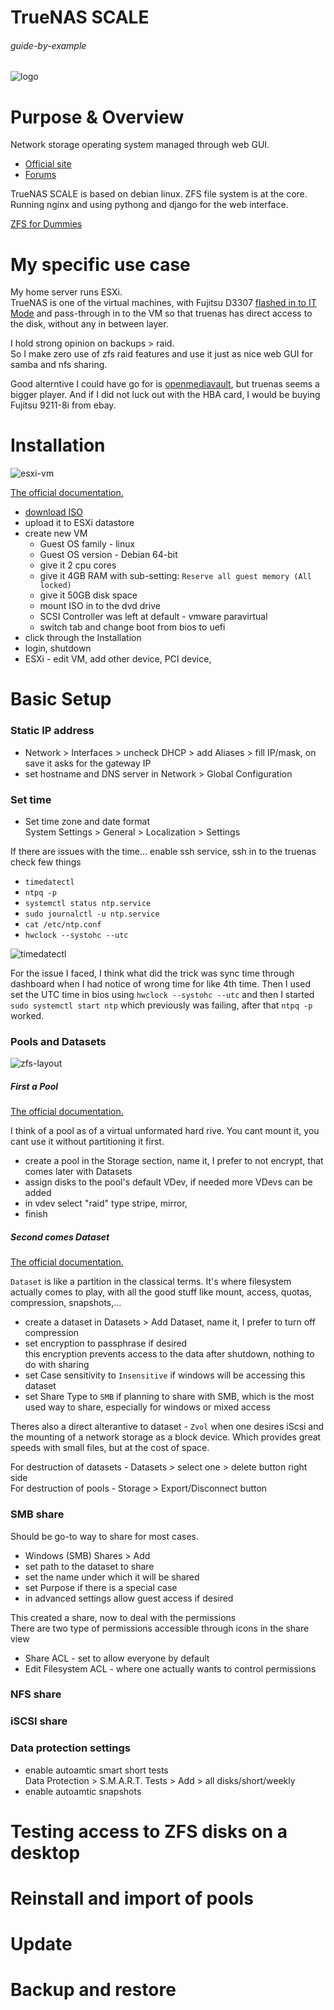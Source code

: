 # TrueNAS SCALE

###### guide-by-example

![logo](https://i.imgur.com/9ocPlzl.png)

# Purpose & Overview

Network storage operating system managed through web GUI.<br>

* [Official site](https://www.truenas.com/truenas-scale/)
* [Forums](https://www.truenas.com/community/forums/truenas-scale-discussion/)

TrueNAS SCALE is based on debian linux. ZFS file system is at the core.
Running nginx and using pythong and django for the web interface.

[ZFS for Dummies](https://blog.victormendonca.com/2020/11/03/zfs-for-dummies/)

# My specific use case

My home server runs ESXi.<br>
TrueNAS is one of the virtual machines,
with Fujitsu D3307 [flashed in to IT Mode](https://forums.servethehome.com/index.php?threads/the-versatile-sas3008-chipset-my-vendor-crossflashing-adventures.28297/page-4#post-319106)
and pass-through in to the VM so that truenas has direct access to the disk,
without any in between layer.

I hold strong opinion on backups > raid.<br>
So I make zero use of zfs raid features and use it just as nice web GUI
for samba and nfs sharing.

Good alterntive I could have go for is [openmediavault](https://www.openmediavault.org/),
but truenas seems a bigger player. And if I did not luck out with the HBA card,
I would be buying Fujitsu 9211-8i from ebay.

# Installation

![esxi-vm](https://i.imgur.com/hqatTKG.png)

[The official documentation.](https://www.truenas.com/docs/scale/gettingstarted/install/installingscale/)

* [download ISO](https://www.truenas.com/download-truenas-scale/)
* upload it to ESXi datastore
* create new VM
    * Guest OS family - linux
    * Guest OS version - Debian <latest> 64-bit 
    * give it 2 cpu cores
    * give it 4GB RAM with sub-setting: `Reserve all guest memory (All locked)`
    * give it 50GB disk space
    * mount ISO in to the dvd drive
    * SCSI Controller was left at default - vmware paravirtual
    * switch tab and change boot from bios to uefi
* click through the Installation
* login, shutdown
* ESXi - edit VM, add other device, PCI device, <should be listed HBA card> 

# Basic Setup

### Static IP address

* Network > Interfaces > uncheck DHCP > add Aliases > 
  fill IP/mask, on save it asks for the gateway IP
* set hostname and DNS server in Network > Global Configuration

### Set time

* Set time zone and date format<br>
  System Settings > General > Localization > Settings<br>

If there are issues with the time... enable ssh service, ssh in to the truenas 
check few things

* `timedatectl` 
* `ntpq -p`
* `systemctl status ntp.service`
* `sudo journalctl -u ntp.service`
* `cat /etc/ntp.conf`
* `hwclock --systohc --utc`

![timedatectl](https://i.imgur.com/aIMm7WT.png)

For the issue I faced, I think what did the trick was sync time through dashboard
when I had notice of wrong time for like 4th time.
Then I used set the UTC time in bios using `hwclock --systohc --utc`
and then I started `sudo systemctl start ntp` which previously was failing,
after that `ntpq -p` worked.

### Pools and Datasets

![zfs-layout](https://i.imgur.com/uQXaw3h.png)


##### First a Pool

[The official documentation.](https://www.truenas.com/docs/core/coretutorials/storage/pools/poolcreate/)

I think of a pool as of a virtual unformated hard rive. You cant mount it,
you cant use it without partitioning it first.

* create a pool in the Storage section, name it, I prefer to not encrypt,
  that comes later with Datasets
* assign disks to the pool's default VDev, if needed more VDevs can be added
* in vdev select "raid" type stripe, mirror,
* finish

##### Second comes Dataset

[The official documentation.](https://www.truenas.com/docs/core/coretutorials/storage/pools/datasets/)

`Dataset` is like a partition in the classical terms. It's where filesystem
actually comes to play, with all the good stuff like mount, access, quotas,
compression, snapshots,...

* create a dataset in Datasets > Add Dataset, name it,
  I prefer to turn off compression
* set encryption to passphrase if desired<br>
  this encryption prevents access to the data after shutdown,
  nothing to do with sharing
* set Case sensitivity to `Insensitive` if windows will be accessing this dataset
* set Share Type to `SMB` if planning to share with SMB, which is the most used
  way to share, especially for windows or mixed access

Theres also a direct alterantive to dataset - `Zvol` when one desires
iScsi and the mounting of a network storage as a block device.
Which provides great speeds with small files, but at the cost of space.

For destruction of datasets - Datasets > select one > delete button right side<br>
For destruction of pools - Storage > Export/Disconnect button

### SMB share

Should be go-to way to share for most cases.

* Windows (SMB) Shares > Add 
* set path to the dataset to share
* set the name under which it will be shared
* set Purpose if there is a special case
* in advanced settings allow guest access if desired

This created a share, now to deal with the permissions<br>
There are two type of permissions accessible through icons in the share view

* Share ACL - set to allow everyone by default
* Edit Filesystem ACL - where one actually wants to control permissions



### NFS share

### iSCSI share

### Data protection settings

* enable autoamtic smart short tests<br>
  Data Protection > S.M.A.R.T. Tests > Add > all disks/short/weekly
* enable autoamtic snapshots

# Testing access to ZFS disks on a desktop


# Reinstall and import of pools


# Update


# Backup and restore

